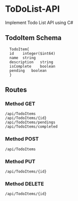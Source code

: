 # ToDoList-API
Implement Todo List API using C#

## TodoItem Schema

```
  TodoItem{
  id	integer($int64)
  name	string
  description	string
  isComplete	boolean
  pending	boolean
  }
```

## Routes
### Method GET

  ```
  /api/TodoItems
  /api/TodoItems/{id}
  /api/TodoItems/pendings
  /api/TodoItems/completed
  ```
### Method POST
  ```
  /api/TodoItems
  ```
### Method PUT
  ```
  /api/TodoItems/{id}
  ```
### Method DELETE
  ```
  /api/TodoItems/{id}
  ```
